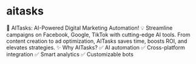 # aitasks
🚀 AITasks: AI-Powered Digital Marketing Automation! 💡 Streamline campaigns on Facebook, Google, TikTok with cutting-edge AI tools. From content creation to ad optimization, AITasks saves time, boosts ROI, and elevates strategies.  ✨ Why AITasks? ✅ AI automation ✅ Cross-platform integration ✅ Smart analytics ✅ Customizable bots 
